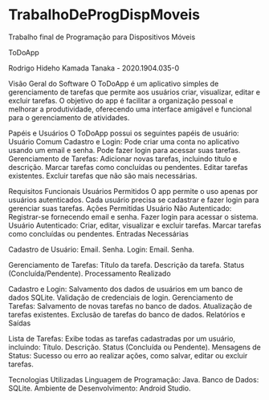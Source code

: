 # TrabalhoDeProgDispMoveis
Trabalho final de Programação para Dispositivos Móveis

ToDoApp

Rodrigo Hideho Kamada Tanaka - 2020.1904.035-0

Visão Geral do Software
O ToDoApp é um aplicativo simples de gerenciamento de tarefas que permite aos usuários criar, visualizar, editar e excluir tarefas. O objetivo do app é facilitar a organização pessoal e melhorar a produtividade, oferecendo uma interface amigável e funcional para o gerenciamento de atividades.

Papéis e Usuários
O ToDoApp possui os seguintes papéis de usuário: Usuário Comum
Cadastro e Login: Pode criar uma conta no aplicativo usando um email e senha.
Pode fazer login para acessar suas tarefas.
Gerenciamento de Tarefas: Adicionar novas tarefas, incluindo título e descrição.
Marcar tarefas como concluídas ou pendentes.
Editar tarefas existentes.
Excluir tarefas que não são mais necessárias.

Requisitos Funcionais
Usuários Permitidos
O app permite o uso apenas por usuários autenticados. Cada usuário precisa se cadastrar e fazer login para gerenciar suas tarefas.
Ações Permitidas
Usuário Não Autenticado: Registrar-se fornecendo email e senha.
Fazer login para acessar o sistema.
Usuário Autenticado: Criar, editar, visualizar e excluir tarefas.
Marcar tarefas como concluídas ou pendentes.
Entradas Necessárias

Cadastro de Usuário:
Email.
Senha.
Login:
Email.
Senha.

Gerenciamento de Tarefas:
Título da tarefa.
Descrição da tarefa.
Status (Concluída/Pendente).
Processamento Realizado

Cadastro e Login:
Salvamento dos dados de usuários em um banco de dados SQLite.
Validação de credenciais de login.
Gerenciamento de Tarefas:
Salvamento de novas tarefas no banco de dados.
Atualização de tarefas existentes.
Exclusão de tarefas do banco de dados.
Relatórios e Saídas

Lista de Tarefas:
Exibe todas as tarefas cadastradas por um usuário, incluindo:
Título.
Descrição.
Status (Concluída ou Pendente).
Mensagens de Status:
Sucesso ou erro ao realizar ações, como salvar, editar ou excluir tarefas.

Tecnologias Utilizadas
Linguagem de Programação: Java.
Banco de Dados: SQLite.
Ambiente de Desenvolvimento: Android Studio.

